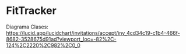# FitTracker
Diagrama Clases: https://lucid.app/lucidchart/invitations/accept/inv_4cd34c19-c1b4-466f-8682-3528675d91ad?viewport_loc=-82%2C-124%2C2220%2C982%2C0_0
